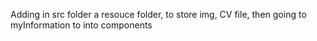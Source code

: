 Adding in src folder a resouce folder, to store img, CV file, then going to myInformation to into components
